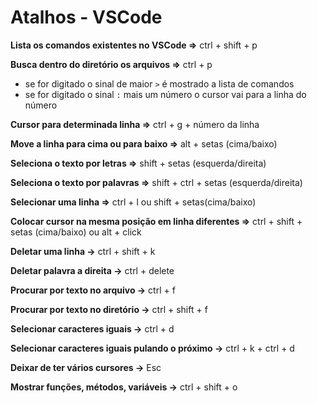 # Atalhos - VSCode 

**Lista os comandos existentes no VSCode =>** ctrl + shift + p

**Busca dentro do diretório os arquivos =>** ctrl + p

* se for digitado o sinal de maior `>` é mostrado a lista de comandos
* se for digitado o sinal `:` mais um número o cursor vai para a linha do número

**Cursor para determinada linha =>** ctrl + g + número da linha

**Move a linha para cima ou para baixo =>** alt + setas (cima/baixo)
 
**Seleciona o texto por letras =>** shift + setas (esquerda/direita)

**Seleciona o texto por palavras =>** shift + ctrl + setas (esquerda/direita)

**Selecionar uma linha =>** ctrl + l ou shift + setas(cima/baixo)

**Colocar cursor na mesma posição em linha diferentes =>** ctrl + shift + setas (cima/baixo) ou alt + click

**Deletar uma linha ->** ctrl + shift + k

**Deletar palavra a direita ->** ctrl + delete

**Procurar por texto no arquivo ->** ctrl + f

**Procurar por texto no diretório ->** ctrl + shift + f

**Selecionar caracteres iguais ->** ctrl + d

**Selecionar caracteres iguais pulando o próximo ->** ctrl + k + ctrl + d

**Deixar de ter vários cursores ->** Esc

**Mostrar funções, métodos, variáveis ->** ctrl + shift + o
